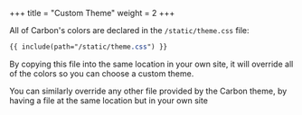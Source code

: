 +++
title = "Custom Theme"
weight = 2
+++

All of Carbon's colors are declared in the `/static/theme.css` file:

```css
{{ include(path="/static/theme.css") }}
```

By copying this file into the same location in your own site, it will override all of the colors so you can choose a custom theme.

<tip>
  You can similarly override any other file provided by the Carbon theme, by having a file at the same location but in your own site
</tip>

